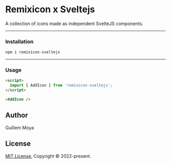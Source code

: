 # Remixicon x Sveltejs

A collection of icons made as independent SvelteJS components.

---
### Installation
```html
npm i remixicon-sveltejs
```
---
### Usage
```html
<script>
  import { AddIcon } from 'remixicon-sveltejs';
</script>

<AddIcon />
```

## Author
Guillem Moya

## License
[MIT License](./LICENSE), Copyright © 2022-present.